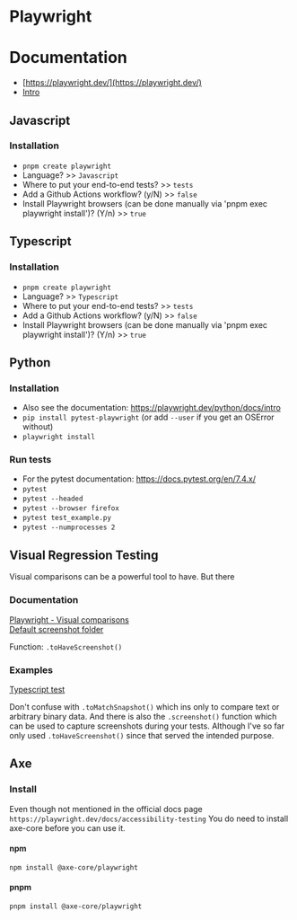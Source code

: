 # Playwright

# Documentation

* [https://playwright.dev/](https://playwright.dev/)
* [Intro](https://playwright.dev/docs/intro)

## Javascript
### Installation
* `pnpm create playwright`
* Language? >> `Javascript`
* Where to put your end-to-end tests? >> `tests`
* Add a Github Actions workflow? (y/N) >> `false`
* Install Playwright browsers (can be done manually via 'pnpm exec playwright install')? (Y/n) >> `true`

## Typescript
### Installation
* `pnpm create playwright`
* Language? >> `Typescript`
* Where to put your end-to-end tests? >> `tests`
* Add a Github Actions workflow? (y/N) >> `false`
* Install Playwright browsers (can be done manually via 'pnpm exec playwright install')? (Y/n) >> `true`

## Python
### Installation
* Also see the documentation: https://playwright.dev/python/docs/intro
* `pip install pytest-playwright` (or add `--user` if you get an OSError without)
* `playwright install`

### Run tests

* For the pytest documentation: https://docs.pytest.org/en/7.4.x/
* `pytest`
* `pytest --headed`
* `pytest --browser firefox`
* `pytest test_example.py`
* `pytest --numprocesses 2`

## Visual Regression Testing
Visual comparisons can be a powerful tool to have. But there 
### Documentation
[Playwright - Visual comparisons](https://playwright.dev/docs/test-snapshots)
<br>[Default screenshot folder](https://sdethub.com/eugene-truuts/how-the-screenshots-naming-works-in-playwright/)

Function: `.toHaveScreenshot()`
### Examples
[Typescript test](Playwright_Typescript/tests/toHaveScreenshotExample.spec.ts)

Don't confuse with `.toMatchSnapshot()` which ins only to compare text or arbitrary binary data.
And there is also the `.screenshot()` function which can be used to capture screenshots during your tests.
Although I've so far only used `.toHaveScreenshot()` since that served the intended purpose.

## Axe

### Install

Even though not mentioned in the official docs page `https://playwright.dev/docs/accessibility-testing`
You do need to install axe-core before you can use it.

#### npm

`npm install @axe-core/playwright`


#### pnpm

`pnpm install @axe-core/playwright`